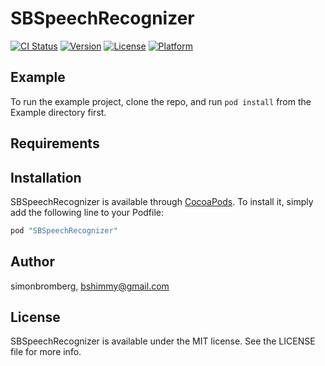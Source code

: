 # SBSpeechRecognizer

[![CI Status](http://img.shields.io/travis/simonbromberg/SBSpeechRecognizer.svg?style=flat)](https://travis-ci.org/simonbromberg/SBSpeechRecognizer)
[![Version](https://img.shields.io/cocoapods/v/SBSpeechRecognizer.svg?style=flat)](http://cocoapods.org/pods/SBSpeechRecognizer)
[![License](https://img.shields.io/cocoapods/l/SBSpeechRecognizer.svg?style=flat)](http://cocoapods.org/pods/SBSpeechRecognizer)
[![Platform](https://img.shields.io/cocoapods/p/SBSpeechRecognizer.svg?style=flat)](http://cocoapods.org/pods/SBSpeechRecognizer)

## Example

To run the example project, clone the repo, and run `pod install` from the Example directory first.

## Requirements

## Installation

SBSpeechRecognizer is available through [CocoaPods](http://cocoapods.org). To install
it, simply add the following line to your Podfile:

```ruby
pod "SBSpeechRecognizer"
```

## Author

simonbromberg, bshimmy@gmail.com

## License

SBSpeechRecognizer is available under the MIT license. See the LICENSE file for more info.
